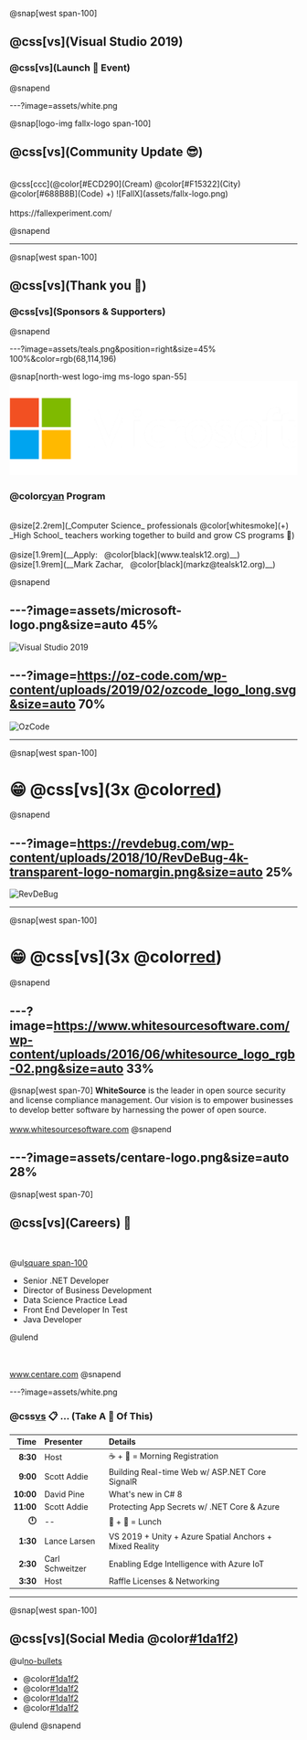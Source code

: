 @snap[west span-100]
## @css[vs](Visual Studio 2019)
### @css[vs](Launch 🚀 Event)
@snapend

---?image=assets/white.png

@snap[logo-img fallx-logo span-100]
## @css[vs](Community Update 😎)
<br/>
@css[ccc](@color[#ECD290](Cream) @color[#F15322](City) @color[#688B8B](Code) +)
![FallX](assets/fallx-logo.png)
<br/><br/>
https://fallexperiment.com/

@snapend

---

@snap[west span-100]
## @css[vs](Thank you 🙏)
### @css[vs](Sponsors & Supporters)
@snapend

---?image=assets/teals.png&position=right&size=45% 100%&color=rgb(68,114,196)

@snap[north-west logo-img ms-logo span-55]
![Microsoft](assets/microsoft-white-logo.png)

### @color[cyan](TEALS) Program
<br/>
@size[2.2rem](_Computer Science_ professionals @color[whitesmoke](+) _High School_ teachers working together to build and grow CS programs 👏)
<br/><br/>
@size[1.9rem](__Apply: &nbsp; @color[black](www.tealsk12.org)__)<br/>
@size[1.9rem](__Mark Zachar, &nbsp; @color[black](markz@tealsk12.org)__)

@snapend

---?image=assets/microsoft-logo.png&size=auto 45%
---

![Visual Studio 2019](https://www.youtube.com/embed/9XE8kOI5JTk)

---?image=https://oz-code.com/wp-content/uploads/2019/02/ozcode_logo_long.svg&size=auto 70%
---

![OzCode](https://player.vimeo.com/video/327045936)

---

@snap[west span-100]
# 😁 @css[vs](3x @color[red](@fa[award]))
@snapend

---?image=https://revdebug.com/wp-content/uploads/2018/10/RevDeBug-4k-transparent-logo-nomargin.png&size=auto 25%
---

![RevDeBug](https://www.youtube.com/embed/67ZDTEC9yqM)

---

@snap[west span-100]
# 😁 @css[vs](3x @color[red](@fa[award]))
@snapend

---?image=https://www.whitesourcesoftware.com/wp-content/uploads/2016/06/whitesource_logo_rgb-02.png&size=auto 33%
---

@snap[west span-70]
__WhiteSource__ is the leader in open source security and license compliance management. Our vision is to empower businesses to develop better software by harnessing the power of open source.
<br/><br/>
<a href='www.whitesourcesoftware.com' target='_blank'>www.whitesourcesoftware.com</a>
@snapend

---?image=assets/centare-logo.png&size=auto 28%
---

@snap[west span-70]

<h2>@css[vs](Careers) 🤘</h2>
<br/>

@ul[square span-100](false)

 - Senior .NET Developer
 - Director of Business Development
 - Data Science Practice Lead
 - Front End Developer In Test
 - Java Developer

@ulend

<br/><br/>
<a href='www.centare.com' target='_blank'>www.centare.com</a>
@snapend

---?image=assets/white.png

### @css[vs](Agenda) 📋 ... (Take A 📸 Of This)

| Time | Presenter | Details |
|--:|:--|:--|
| __8:30__ | Host | ☕ + 🍩 = Morning Registration |
| __9:00__ | Scott Addie | Building Real-time Web w/ ASP.NET Core SignalR |
| __10:00__ | David Pine | What's new in C# 8 |
| __11:00__ | Scott Addie | Protecting App Secrets w/ .NET Core & Azure |
| __🕛__ | -- | 🍕 + 🎂 = Lunch |
| __1:30__ | Lance Larsen | VS 2019 + Unity + Azure Spatial Anchors + Mixed Reality |
| __2:30__ | Carl Schweitzer | Enabling Edge Intelligence with Azure IoT |
| __3:30__ | Host | Raffle Licenses & Networking |

---

@snap[west span-100]
## @css[vs](Social Media @color[#1da1f2](@fa[twitter]))

@ul[no-bullets](false)

 - @color[#1da1f2](@Centare)
 - @color[#1da1f2](@VisualStudio)
 - @color[#1da1f2](#VS2019)
 - @color[#1da1f2](#DeveloperCommunity)

@ulend
@snapend